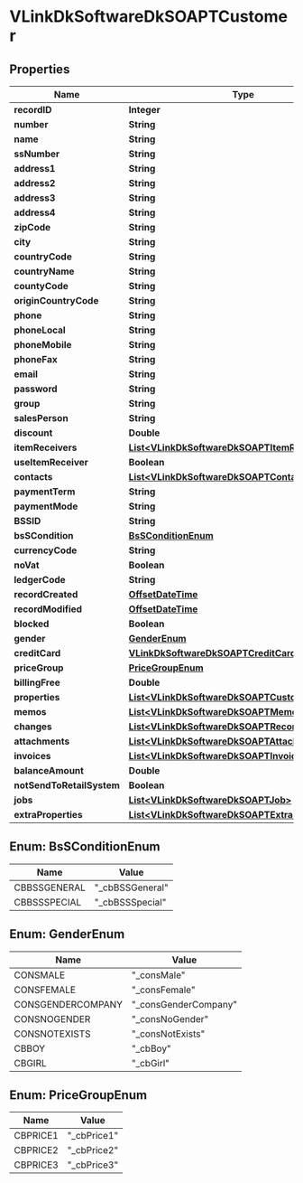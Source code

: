 
# VLinkDkSoftwareDkSOAPTCustomer

## Properties
Name | Type | Description | Notes
------------ | ------------- | ------------- | -------------
**recordID** | **Integer** |  |  [optional]
**number** | **String** |  |  [optional]
**name** | **String** |  |  [optional]
**ssNumber** | **String** |  |  [optional]
**address1** | **String** |  |  [optional]
**address2** | **String** |  |  [optional]
**address3** | **String** |  |  [optional]
**address4** | **String** |  |  [optional]
**zipCode** | **String** |  |  [optional]
**city** | **String** |  |  [optional]
**countryCode** | **String** |  |  [optional]
**countryName** | **String** |  |  [optional]
**countyCode** | **String** |  |  [optional]
**originCountryCode** | **String** |  |  [optional]
**phone** | **String** |  |  [optional]
**phoneLocal** | **String** |  |  [optional]
**phoneMobile** | **String** |  |  [optional]
**phoneFax** | **String** |  |  [optional]
**email** | **String** |  |  [optional]
**password** | **String** |  |  [optional]
**group** | **String** |  |  [optional]
**salesPerson** | **String** |  |  [optional]
**discount** | **Double** |  |  [optional]
**itemReceivers** | [**List&lt;VLinkDkSoftwareDkSOAPTItemReceiver&gt;**](VLinkDkSoftwareDkSOAPTItemReceiver.md) |  |  [optional]
**useItemReceiver** | **Boolean** |  |  [optional]
**contacts** | [**List&lt;VLinkDkSoftwareDkSOAPTContact&gt;**](VLinkDkSoftwareDkSOAPTContact.md) |  |  [optional]
**paymentTerm** | **String** |  |  [optional]
**paymentMode** | **String** |  |  [optional]
**BSSID** | **String** |  |  [optional]
**bsSCondition** | [**BsSConditionEnum**](#BsSConditionEnum) |  |  [optional]
**currencyCode** | **String** |  |  [optional]
**noVat** | **Boolean** |  |  [optional]
**ledgerCode** | **String** |  |  [optional]
**recordCreated** | [**OffsetDateTime**](OffsetDateTime.md) |  |  [optional]
**recordModified** | [**OffsetDateTime**](OffsetDateTime.md) |  |  [optional]
**blocked** | **Boolean** |  |  [optional]
**gender** | [**GenderEnum**](#GenderEnum) |  |  [optional]
**creditCard** | [**VLinkDkSoftwareDkSOAPTCreditCard**](VLinkDkSoftwareDkSOAPTCreditCard.md) |  |  [optional]
**priceGroup** | [**PriceGroupEnum**](#PriceGroupEnum) |  |  [optional]
**billingFree** | **Double** |  |  [optional]
**properties** | [**List&lt;VLinkDkSoftwareDkSOAPTCustomerProperty&gt;**](VLinkDkSoftwareDkSOAPTCustomerProperty.md) |  |  [optional]
**memos** | [**List&lt;VLinkDkSoftwareDkSOAPTMemo&gt;**](VLinkDkSoftwareDkSOAPTMemo.md) |  |  [optional]
**changes** | [**List&lt;VLinkDkSoftwareDkSOAPTRecordChange&gt;**](VLinkDkSoftwareDkSOAPTRecordChange.md) |  |  [optional]
**attachments** | [**List&lt;VLinkDkSoftwareDkSOAPTAttachment&gt;**](VLinkDkSoftwareDkSOAPTAttachment.md) |  |  [optional]
**invoices** | [**List&lt;VLinkDkSoftwareDkSOAPTInvoiceEntry&gt;**](VLinkDkSoftwareDkSOAPTInvoiceEntry.md) |  |  [optional]
**balanceAmount** | **Double** |  |  [optional]
**notSendToRetailSystem** | **Boolean** |  |  [optional]
**jobs** | [**List&lt;VLinkDkSoftwareDkSOAPTJob&gt;**](VLinkDkSoftwareDkSOAPTJob.md) |  |  [optional]
**extraProperties** | [**List&lt;VLinkDkSoftwareDkSOAPTExtraProperty&gt;**](VLinkDkSoftwareDkSOAPTExtraProperty.md) |  |  [optional]


<a name="BsSConditionEnum"></a>
## Enum: BsSConditionEnum
Name | Value
---- | -----
CBBSSGENERAL | &quot;_cbBSSGeneral&quot;
CBBSSSPECIAL | &quot;_cbBSSSpecial&quot;


<a name="GenderEnum"></a>
## Enum: GenderEnum
Name | Value
---- | -----
CONSMALE | &quot;_consMale&quot;
CONSFEMALE | &quot;_consFemale&quot;
CONSGENDERCOMPANY | &quot;_consGenderCompany&quot;
CONSNOGENDER | &quot;_consNoGender&quot;
CONSNOTEXISTS | &quot;_consNotExists&quot;
CBBOY | &quot;_cbBoy&quot;
CBGIRL | &quot;_cbGirl&quot;


<a name="PriceGroupEnum"></a>
## Enum: PriceGroupEnum
Name | Value
---- | -----
CBPRICE1 | &quot;_cbPrice1&quot;
CBPRICE2 | &quot;_cbPrice2&quot;
CBPRICE3 | &quot;_cbPrice3&quot;




